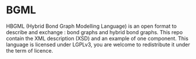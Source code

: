 # BGML
HBGML (Hybrid Bond Graph Modelling Language) is an open format to describe and exchange : bond graphs and hybrid bond graphs. This repo contain the XML description (XSD) and an example of one component. This language is licensed under LGPLv3,  you are welcome to redistribute it under the term of licence.
